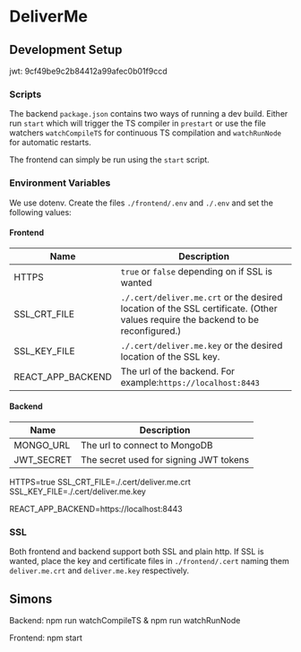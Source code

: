 # DeliverMe

## Development Setup

jwt: 9cf49be9c2b84412a99afec0b01f9ccd

### Scripts

The backend `package.json` contains two ways of running a dev build.
Either run `start` which will trigger the TS compiler in `prestart` or
use the file watchers `watchCompileTS` for continuous TS compilation and `watchRunNode`
for automatic restarts.

The frontend can simply be run using the `start` script.

### Environment Variables

We use dotenv. Create the files `./frontend/.env` and  `./.env` and set the following values:

#### Frontend

| Name              | Description                                                                                                                     |
|-------------------|---------------------------------------------------------------------------------------------------------------------------------|
| HTTPS             | `true` or `false` depending on if SSL is wanted                                                                                 |
| SSL_CRT_FILE      | `./.cert/deliver.me.crt` or the desired location of the SSL certificate. (Other values require the backend to be reconfigured.) |
| SSL_KEY_FILE      | `./.cert/deliver.me.key` or the desired location of the SSL key.                                                                |
| REACT_APP_BACKEND | The url of the backend. For example:`https://localhost:8443 `                                                                   |

#### Backend

| Name       | Description                            |
|------------|----------------------------------------|
| MONGO_URL  | The url to connect to MongoDB          |
| JWT_SECRET | The secret used for signing JWT tokens |

HTTPS=true
SSL_CRT_FILE=./.cert/deliver.me.crt
SSL_KEY_FILE=./.cert/deliver.me.key

REACT_APP_BACKEND=https://localhost:8443

### SSL

Both frontend and backend support both SSL and plain http.
If SSL is wanted, place the key and certificate files in `./frontend/.cert` naming them
`deliver.me.crt` and `deliver.me.key` respectively.

## Simons

Backend: npm run watchCompileTS & npm run watchRunNode

Frontend: npm start
